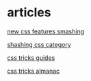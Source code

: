# articles

[new css features smashing](https://www.smashingmagazine.com/2022/03/new-css-features-2022/)

[shashing css category](https://www.smashingmagazine.com/category/css)

[css tricks guides](https://css-tricks.com/guides/)

[css tricks almanac](https://css-tricks.com/almanac/)
